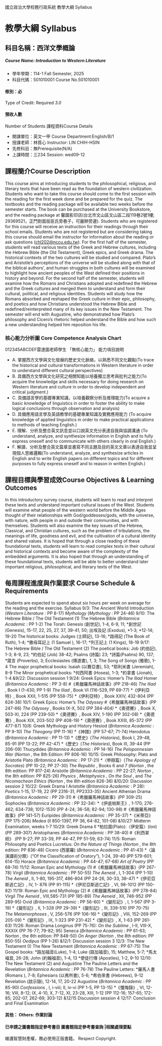 國立政治大學校務行政系統 教學大綱 Syllabus
# 教學大綱 Syllabus
##  科目名稱：西洋文學概論
#####  Course Name: Introduction to Western Literature
  * 學年學期：114-1 Fall Semester, 2025 
  * 科目代碼：501010001 Course No.501010001
#### 修別：必
Type of Credit: Required 
_3.0_
#### 預收人數
Number of Students
課程資料Course Details
  * 開課單位：英文一甲 Course Department:English/B/1 
  * 授課老師：林質心 Instructor: LIN CHIH-HSIN 
  * 先修科目：無Prerequisite(N/A)
  * 上課時間：三234 Session: wed09-12
##  課程簡介Course Description
This course aims at introducing students to the philosophical, religious, and literary texts that have been read as the foundation of western civilization. Students who want to take this course should come to the first session with the reading for the first week done and be prepared for the quiz. The textbooks and the reading package will be available two weeks before the semester starts. The book can be purchased at the University Bookstore, and the reading package at 馨園影印店(台北市文山區文山區二段119巷2號1樓; 29369521，正門對面屈臣氏旁巷子，可麗餅旁邊). Students who are registered for this course will receive an instruction for their readings through their school emails. Students who are not registered but are considering taking this course should email the instructor for information about the reading or ask questions (chl202@nccu.edu.tw).
For the first half of the semester, students will read various texts of the Greek and Hebrew cultures, including the Hebrew Bible (the Old Testament), Greek epics, and Greek drama. The historical contexts of the two cultures will be studied and compared. Plato’s and Aristotle’s perceptions of the universe will be studied along with that of the biblical authors’, and human struggles in both cultures will be examined to highlight how ancient peoples of the West defined their positions in history and beyond.
For the second half of the semester, students will examine how the Romans and Christians adopted and redefined the Hebrew and the Greek cultures and merged them to understand and form their cultural, political, and religious identities. Students will study how the Romans absorbed and reshaped the Greek culture in their epic, philosophy, and poetics and how Christians understood the Hebrew Bible and redefined/reinterpreted many of its key issues in the New Testament. The semester will end with Augustine, who demonstrated how Plato’s philosophy and Cicero’s rhetoric helped understand the Bible and how such a new understanding helped him reposition his life.
###  核心能力分析圖 Core Competence Analysis Chart
012345ABCDEF雷達圖老師學生
「無核心能力」 
能力項目說明
  * A. 掌握西方文學與文化發展的歷史文化脈絡，以熟悉不同文化觀點(To trace the historical and cultural transformations in Western literature in order to understand different cultural perspectives)
  * B. 具備西方文學與文化研究之相關知能以培養獨立思考與批判之能力(To acquire the knowledge and skills necessary for doing research on Western literature and culture in order to develop independent and critical judgment.)
  * C. 具備語言學的基礎專業知識，以培養觀察分析及推理能力(To acquire a basic knowledge of linguistics in order to foster the ability to make logical conclusions through observation and analysis)
  * D. 具備應用語言學及英語教學的基礎專業知識及實務應用能力 (To acquire knowledge of applied linguistics in order to make practical applications to methods of teaching English.)
  * E. 理解、分析及整合英文訊息並以口說英文充分表達自我與協調溝通 (To understand, analyze, and synthesize information in English and to fully express oneself and to communicate with others clearly in oral English.)
  * F. 解讀、分析及整合英文篇章並書寫不同主題及目的英文文章以表達自我並呈現個人思維邏輯(To understand, analyze, and synthesize articles in English and to write English papers on different topics and for different purposes to fully express oneself and to reason in written English.)
##  課程目標與學習成效Course Objectives & Learning Outcomes 
In this introductory survey course, students will learn to read and interpret these texts and understand important cultural issues of the West. Students will examine what people of the western world before the Middle Ages thought of their relationships with God/goddesses/gods, with the universe, with nature, with people in and outside their communities, and with themselves. Students will also examine the key issues of the Hebrew, Classical, and Christian cultures, such as the problem of tribulations, the meanings of life, goodness and evil, and the cultivation of a cultural identity and shared values. It is hoped that through a close reading of these foundational texts, students will learn to read complex texts in their cultural and historical contexts and become aware of the complexity of the embedded arguments. It is also hoped that through an understanding of these foundational texts, students will be able to better understand later important religious, philosophical, and literary texts of the West.
##  每周課程進度與作業要求 Course Schedule & Requirements
Students are expected to spend about six hours per week on average for the reading and the exercise.
Syllabus
9/3: The Ancient World
Introduction (_Western Literature_ : PP 8-17)
_Mythology_ (_Mythology_ : PP 24-46)
9/10: The Hebrew Bible / The Old Testament (1)
The Hebrew Bible (_Britannica Academic_ : PP 1-2)
The Torah: Genesis (創世記), 1-4, 6-9, 11; *創世記 (Genesis), 15-17, 22, 25, 27, 37, 39-41, 50; 出埃及記 (Exodus), *1-3; *12-14; 19-20
The historical books: Judges (士師記), 13-16; *路得記 (The Book of Ruth), 1-4; *撒母耳記上 (1 Samuel ), 16-17; *列王記上 (1 Kings), 18-19
9/17: The Hebrew Bible / The Old Testament (2)
The poetical books: Job (約伯記), 1-3; 8-9, 23; *約伯記 (Job) 38-42; Psalms (詩篇) 23; *詩篇(Psalms) 90, 137; *箴言 (Proverbs), 3; Ecclesiastes (傳道書), 1, 3; The Song of Songs (雅歌), 1-4
The major prophetical books: Isaiah (以賽亞書), 53; *耶利米書 (Jeremiah), 8-9
The Minor prophetical books: *何西阿書 (Hosea), 1-3; *約拿書 (Jonah), 1-4
&9/22: Discussion session 1
9/24: Greek Epics: Homer’s _The Iliad_
Homer (_Britannica Academic_ : PP 3-8)
#《希臘羅馬神話故事》(PP 218-46)
_The Iliad_ , Book I (1-430, PP 1-9)
_The Iliad_ , Book VI (116-529, PP 69-77)
*《伊利亞特》, Book XXII, 1-515 (PP 558-75)
*《伊利亞特》, Book XXIV, 432-804 (PP 624-38)
10/1: Greek Epics: Homer’s _The Odyssey_
#《希臘羅馬神話故事》(PP 247-66)
_The Odyssey_ , Books IX-X, 502 (PP 384-404)
*《奧德賽》, Book X, 503-XI, 224 (PP 239-50)
*《奧德賽》, Book XIV, 1-190 (PP 302-08)
*《奧德賽》, Book XIX, 203-502 (PP 408-19)
*《奧德賽》, Book XXIII, 85-372 (PP 477-87)
10/8: Greek Mythology and History
Hesiod (_Britannica Academic_ : PP 9-10)
_The Theogony_ (PP 11-16)
*《神譜》(PP 57-67; 71-74)
Herodotus (_Britannica Academic_ : PP 11-13)
*《歷史》(_The Histories_), Book I, 29-48, 85-91 (PP 13-22; PP 42-47)
*《歷史》(_The Histories_), Book III, 39-44 (PP 206-09)
Thucydides (_Britannica Academic_ : PP 14-16)
_The Peloponnesian War_ (_Norton_ , the 8th Edition: PP 806-16)
10/15: Greek Philosophy: Plato and Aristotle
Plato (_Britannica Academic_ : PP 17-21)
*〈申辯篇〉(_The Apology of Socrates_) (PP 10-22; PP 27-30)
_The Republic_ , Books 6 and 7 (_Norton_ , the 8th edition: PP 817-24)
Aristotle (_Britannica Academic_ : PP 22-27; _Norton_ , the 8th edition: PP 825-26)
_Physics_ , _Metaphysics_ , _On the Soul_ , and _The Nicomachean Ethics_ (_Norton_ , the 8th edition 826-36)
&10/20: Discussion session 2
10/22: Greek Drama I
Aristotle (_Britannica Academic_ : P 28): _Poetics_ 1-15, 17-19, 22 (PP 2316-31, PP2333-35)
Ancient Athenian Drama (_Britannica Academic_ : PP 29-31)
#《希臘羅馬神話故事》(PP 309-25)
Sophocles (_Britannica Academic_ : PP 32-34): *《伊底帕斯王》, 1-170; 276-462; 634-738; 1012-1530 (PP 4-24; 36-58; 82-94; 130-98)
#《希臘羅馬神話故事》(PP 141-57)
Euripides (_Britannica Academic_ : PP 35-37)
*《米蒂亞》(PP 175-206)
_Medea_ (ll 850-1397, PP 36, 64-82, 101-08)
&10/27: Midterm Examination, weeks 1-7
10/29: Greek Drama II
*柏拉圖(Plato):〈伊安篇〉(_Ion_) (PP 289-307)
Aristophanes (_Britannica Academic_ : PP 38-40)
#《利西翠妲》 (PP 9-27; PP 33-39, PP 44-47, PP 51-59; 63-74)
11/5: Roman Philosophy and Poetics
Lucretius: _On the Nature of Things_ (_Norton_ , the 8th edition: PP 836-48)
Cicero (西塞羅) (_Britannica Academic_ : PP 41-43)
*〈論演講術分類〉(“Of the Classification of Oratory”), 1-24, 39-40 (PP 579-601; 614-15)
Horace (_Britannica Academic_ : PP 44-47; 67-68)
_Art of Poetry_ (PP 68-74)
11/12: Roman Epic and Mythology (1)
#《希臘羅馬神話故事》(PP 267-78)
Virgil (_Britannica Academic_ : PP 50-55)
_The Aeneid_ , I, 1-304 (PP 1-10)
_The Aeneid_ , II, 1-80, 195-317, 486-804 (PP 24-26, 30-33, 38-47)
*《伊尼亞斯逃亡記》, IV, 1- 876 (PP 91-115)
*《伊尼亞斯逃亡記》, VI, 98-1012 (PP 150-82)
11/19: Roman Epic and Mythology (2)
#《希臘羅馬神話故事》(PP 278-84)
Virgil
_The Aeneid_ , VIII,585-731 (PP 185-89)
_The Aeneid_ , XII, 746-952 (PP 289-95)
Ovid (_Britannica Academic_ : PP 56-60)
*《變形記》, I, 1-567 (PP 3-19)
*《變形記》, II, 1-328 (PP 29-39)
*《變形記》, III, 339-510 (PP 70-75)
_The Metamorphoses_ , V, 256-576 (PP 106-16)
*《變形記》, VIII, 152-269 (PP 205-09)
*《變形記》, IX, 1-323 (PP 231-42)
*《變形記》, X, 1-63 (PP 261-63)
11/26: Roman Drama
Longinus (PP 75-76): _On the Sublime_ , I-II, VIII-X, XXXIX (PP 76-77; 79-82; 95)
Seneca (_Britannica Academic_ : PP 61-63; _Norton_ , the 8th edition: PP 848-50)
_On Anger_ (_Norton_ , the 8th edition: PP 850-55)
_Oedipus_ (PP 1-26)
&12/1: Discussion session 3
12/3: The New Testament (I)
The New Testament (_Britannica Academic_ : PP 67-75)
The Gospel books: *路加福音(Luke), 1-4; Luke (路加福音), 15; Matthew, 5-7; *馬太福音, 26-28; John (約翰福音), 1-4, 13
*使徒行傳 (Apostles), 1-2, 9-10
12/10: The New Testament (2) and Augustine
The Pauline Letters and the Revelation (_Britannica Academic_ : PP 76-78)
The Pauline Letters: *羅馬人書 (Romans ), 7-8; Ephesians (以弗所書), 5-6; *希伯來書 (Hebrews), 9-12
Revelation (啟示錄), 12-14, 17, 20-22
Augustine (_Britannica Academic_ : PP 85-90)
_Confessions_ , I, i-viii; II, iv-vi (PP 1-5, PP 13-15)
*《懺悔錄》, VI, 12-16; VIII, 8-12; IX, 4-10, X, 7-12, XI, 23-28, XIII, 1-12 (PP 112-16; 157-65; 172-85; 202-07, 262-69; 303-12)
&12/15 Discussion session 4
12/17: Conclusion and Final Examination
####  其他： Others: 作業討論 
####  已申請之圖書館指定參考書目  圖書館指定參考書查詢 |相關處理要點
維護智慧財產權，務必使用正版書籍。 Respect Copyright.